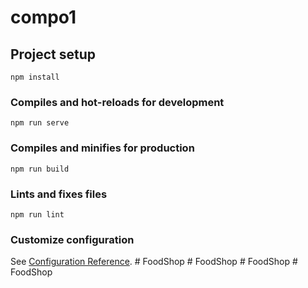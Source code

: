 # compo1

## Project setup
```
npm install
```

### Compiles and hot-reloads for development
```
npm run serve
```

### Compiles and minifies for production
```
npm run build
```

### Lints and fixes files
```
npm run lint
```

### Customize configuration
See [Configuration Reference](https://cli.vuejs.org/config/).
#   F o o d S h o p  
 #   F o o d S h o p  
 #   F o o d S h o p  
 #   F o o d S h o p  
 